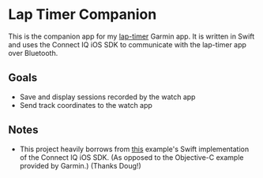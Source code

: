 # Lap Timer Companion

This is the companion app for my [lap-timer](https://github.com/jai-sinha/lap-timer) Garmin app. It is written in Swift and uses the Connect IQ iOS SDK to communicate with the lap-timer app over Bluetooth.

## Goals

- Save and display sessions recorded by the watch app
- Send track coordinates to the watch app

## Notes

- This project heavily borrows from [this](https://github.com/dougw/Garmin-ExampleApp-Swift) example's Swift implementation of the Connect IQ iOS SDK. (As opposed to the Objective-C example provided by Garmin.) (Thanks Doug!)
